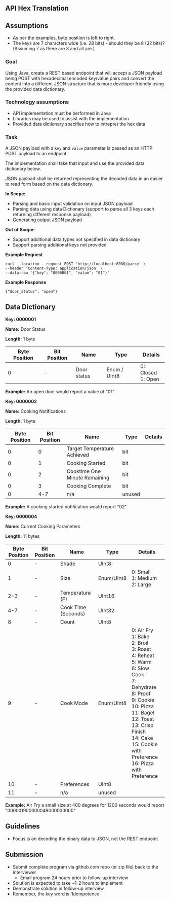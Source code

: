 ## API Hex Translation

## Assumptions

* As per the examples, byte position is left to right.
* The keys are 7 characters wide (i.e. 28 bits) - should they be 8 (32 bits)?  (Assuming 7 as there are 3 and all are.)

### Goal

Using Java, create a REST based endpoint that will accept a JSON payload being POST with hexadecimal encoded key/value pairs and convert the content into a different JSON structure that is more developer friendly using the provided data dictionary.

### Technology assumptions

 - API implementation must be performed in Java
 - Libraries may be used to assist with the implementation
 - Provided data dictionary specifies how to intrepret the hex data

### Task

A JSON payload with a `key` and `value` parameter is passed as an HTTP POST payload to an endpoint.

The implementation shall take that input and use the provided data dictionary below.

JSON payload shall be returned representing the decoded data in an easier to read form based on the data dictionary.

**In Scope:**

 - Parsing and basic input validation on input JSON payload
 - Parsing data using data Dictionary (support to parse all 3 keys each returning different response payload)
 - Generating output JSON payload

**Out of Scope:**

 - Support additional data types not specified in data dictionary
 - Support parsing additional keys not provided

**Example Request**

```
curl --location --request POST 'http://localhost:8080/parse' \
--header 'Content-Type: application/json' \
--data-raw '{"key": "0000001", "value": "01"}'
```

**Example Response**

```
{"door_status": "open"}
```

## Data Dictionary


**Key: 0000001**

**Name:** Door Status

**Length:** 1 byte

| Byte Position | Bit Position | Name | Type | Details |
|---------------|--------------|------|------|---------|
| 0             | -            | Door status | Enum / UInt8 | 0: Closed<br/>1: Open |

**Example:** An open door would report a value of "01"

**Key: 0000002**

**Name:** Cooking Notifications

**Length:** 1 byte

| Byte Position | Bit Position | Name | Type | Details |
|---------------|--------------|------|------|---------|
| 0             | 0            | Target Temperature Achieved | bit | |
| 0             | 1            | Cooking Started | bit | |
| 0             | 2            | Cooktime One Minute Remaining | bit | |
| 0             | 3            | Cooking Complete | bit | |
| 0             | 4-7          | n/a  | unused | |

**Example:** A cooking started notification would report "02"


**Key: 0000004**

**Name:** Current Cooking Parameters

**Length:** 11 bytes


| Byte Position | Bit Position | Name | Type | Details |
|---------------|--------------|------|------|---------|
| 0             | -            | Shade | UInt8  | |
| 1             | -            | Size | Enum/UInt8 | 0: Small<br/>1: Medium<br/>2: Large |
| 2-3           | -            | Temperature (F) | UInt16 | |
| 4-7           | -            | Cook Time (Seconds) | UInt32 | |
| 8             | -            | Count | UInt8 | |
| 9             | -            | Cook Mode | Enum/UInt8 | 0: Air Fry<br/>1: Bake<br/>2: Broil<br/>3: Roast<br/>4: Reheat<br/>5: Warm<br/>6: Slow Cook<br/>7: Dehydrate<br/>8: Proof<br/>9: Cookie<br/>10: Pizza<br/>11: Bagel<br/>12: Toast<br/>13: Crisp Finish<br/>14: Cake<br/>15: Cookie with Preference<br/>16: Pizza with Preference  |
| 10            | -            | Preferences | UInt8 | |
| 11            | -            | n/a | unused | |

**Example:** Air Fry a small size at 400 degrees for 1200 seconds would report "00000190000004B000000000"


## Guidelines

 - Focus is on decoding the binary data to JSON, not the REST endpoint

## Submission

 - Submit complete program via github.com repo (or zip file) back to the interviewer
   - Email program 24 hours prior to follow-up interview
 - Solution is expected to take ~1-2 hours to implement
 - Demonstrate solution in follow-up interview
 - Remember, the key word is 'Idempotence'